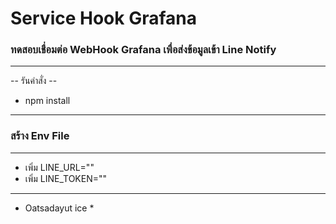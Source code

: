 # Service Hook Grafana
### ทดสอบเชื่อมต่อ WebHook Grafana เพื่อส่งข้อมูลเข้า Line Notify 
-----------------------------------------------------------------------
 -- รันคำสั่ง --
 - npm install
-----------------------------------------------------------------------
### สร้าง Env File 
-----------------------------------------------------------------------
- เพิ่ม LINE_URL="<Line Notify Url>"
- เพิ่ม LINE_TOKEN="<You Token Line Notify>"
-----------------------------------------------------------------------
* Oatsadayut ice *
